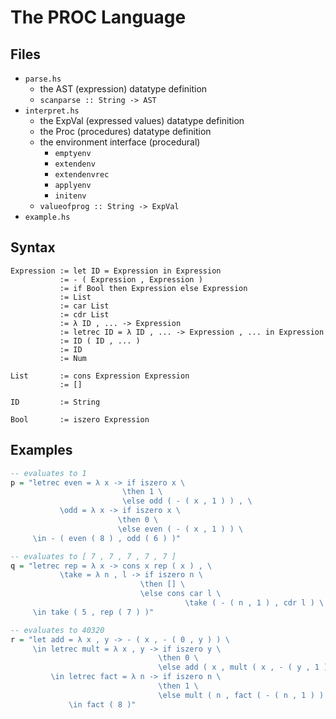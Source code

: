 # The PROC Language
## Files
* `parse.hs`
    - the AST (expression) datatype definition
    - `scanparse :: String -> AST`
* `interpret.hs`
    - the ExpVal (expressed values) datatype definition
    - the Proc (procedures) datatype definition
    - the environment interface (procedural)
        - `emptyenv`
        - `extendenv`
        - `extendenvrec`
        - `applyenv`
        - `initenv`
    - `valueofprog :: String -> ExpVal`
* `example.hs`

## Syntax
```
Expression := let ID = Expression in Expression
           := - ( Expression , Expression )
           := if Bool then Expression else Expression
           := List
           := car List
           := cdr List
           := λ ID , ... -> Expression
           := letrec ID = λ ID , ... -> Expression , ... in Expression
           := ID ( ID , ... )
           := ID
           := Num

List       := cons Expression Expression
           := []

ID         := String

Bool       := iszero Expression
```

## Examples
```hs
-- evaluates to 1
p = "letrec even = λ x -> if iszero x \
                         \then 1 \
                         \else odd ( - ( x , 1 ) ) , \
           \odd = λ x -> if iszero x \
                        \then 0 \
                        \else even ( - ( x , 1 ) ) \
     \in - ( even ( 8 ) , odd ( 6 ) )"
```

```hs
-- evaluates to [ 7 , 7 , 7 , 7 , 7 ]
q = "letrec rep = λ x -> cons x rep ( x ) , \
           \take = λ n , l -> if iszero n \
                             \then [] \
                             \else cons car l \
                                       \take ( - ( n , 1 ) , cdr l ) \
     \in take ( 5 , rep ( 7 ) )"
```

```hs
-- evaluates to 40320
r = "let add = λ x , y -> - ( x , - ( 0 , y ) ) \
     \in letrec mult = λ x , y -> if iszero y \
                                 \then 0 \
                                 \else add ( x , mult ( x , - ( y , 1 ) ) ) \
         \in letrec fact = λ n -> if iszero n \
                                 \then 1 \
                                 \else mult ( n , fact ( - ( n , 1 ) ) ) \
             \in fact ( 8 )"
```
